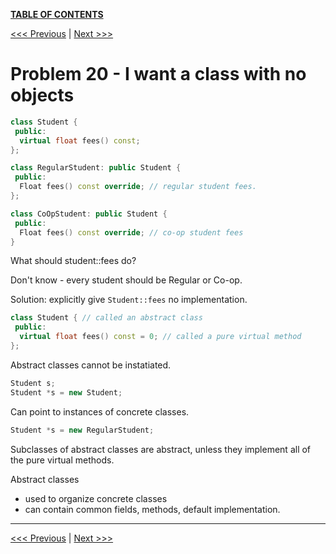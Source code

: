 [**TABLE OF CONTENTS**](toc.md)

[<<< Previous](19.md)   \|   [Next >>>](21.md)

# Problem 20 - I want a class with no objects
```c++
class Student {
 public:
  virtual float fees() const;
};

class RegularStudent: public Student {
 public:
  Float fees() const override; // regular student fees.
};

class CoOpStudent: public Student {
 public:
  Float fees() const override; // co-op student fees
}
```

What should student::fees do?

Don't know - every student should be Regular or Co-op.

Solution: explicitly give `Student::fees` no implementation.
```c++
class Student { // called an abstract class
 public:
  virtual float fees() const = 0; // called a pure virtual method
};
```
Abstract classes cannot be instatiated.
```c++
Student s;
Student *s = new Student;
```
Can point to instances of concrete classes.
```c++
Student *s = new RegularStudent;
```

Subclasses of abstract classes are abstract, unless they implement all of the pure virtual methods.

Abstract classes 
- used to organize concrete classes
- can contain common fields, methods, default implementation.

<hr>

[<<< Previous](19.md)  \|   [Next >>>](21.md)